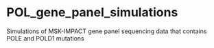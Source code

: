 # POL_gene_panel_simulations
Simulations of MSK-IMPACT gene panel sequencing data that contains POLE and POLD1 mutations

